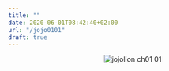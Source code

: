 ```yaml
---
title: ""
date: 2020-06-01T08:42:40+02:00
url: "/jojo0101"
draft: true
---
```


<p align="center">
    <img src = "https://i.imgur.com/aPcnUbS.png"
         alt = "jojolion ch01 01" />
</p>
